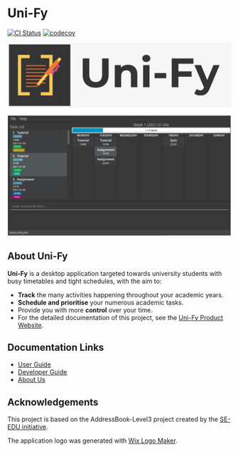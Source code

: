 # Uni-Fy

[![CI Status](https://github.com/AY2122S1-CS2103T-W17-4/tp/workflows/Java%20CI/badge.svg)](https://github.com/AY2122S1-CS2103T-W17-4/tp/actions)
[![codecov](https://codecov.io/gh/AY2122S1-CS2103T-W17-4/tp/branch/master/graph/badge.svg?token=AV4MFDJWM3)](https://codecov.io/gh/AY2122S1-CS2103T-W17-4/tp)

![logo](docs/images/Uni-Fy_Logo.png)

![Ui](docs/images/UI.png)

## About Uni-Fy

**Uni-Fy** is a desktop application targeted towards university students with busy timetables and tight schedules, with the aim to:
* **Track** the many activities happening throughout your academic years.
* **Schedule and prioritise** your numerous academic tasks.
* Provide you with more **control** over your time.
* For the detailed documentation of this project, see the [Uni-Fy Product Website](https://ay2122s1-cs2103t-w17-4.github.io/tp/).

## Documentation Links

* [User Guide](docs/UserGuide.md)
* [Developer Guide](docs/DeveloperGuide.md)
* [About Us](docs/AboutUs.md)

## Acknowledgements

This project is based on the AddressBook-Level3 project created by the [SE-EDU initiative](https://se-education.org).

The application logo was generated with [Wix Logo Maker](https://www.wix.com/logo/maker).
